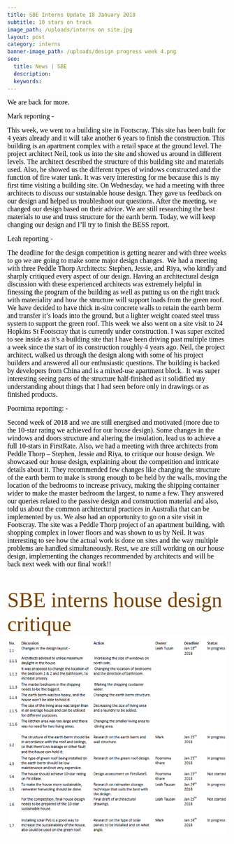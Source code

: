 ```yaml
---
title: SBE Interns Update 18 January 2018
subtitle: 10 stars on track
image_path: /uploads/interns on site.jpg
layout: post
category: interns
banner-image_path: /uploads/design progress week 4.png
seo:
  title: News | SBE
  description:
  keywords:
---
```



<font color="#000000"><font face="Calibri"><font size="3">We are back for more.</font></font></font>

<font color="#000000"><font face="Calibri"><font size="3">Mark reporting -</font></font></font>

<font color="#000000"><font face="Calibri"><font size="3">This week, we went to a building site in Footscray. This site has been built for 4 years already and it will take another 6 years to finish the construction. This building is an apartment complex with a retail space at the ground level. The project architect Neil, took us into the site and showed us around in different levels. The architect described the structure of this building site and materials used. Also, he showed us the different types of windows constructed and the function of fire water tank. It was very interesting for me because this is my first time visiting a building site. On Wednesday, we had a meeting with three architects to discuss our sustainable house design. They gave us feedback on our design and helped us troubleshoot our questions. After the meeting, we changed our design based on their advice. We are still researching the best materials to use and truss structure for the earth berm. Today, we will keep changing our design and I&rsquo;ll try to finish the BESS report. </font></font></font>

<font color="#000000"><font face="Calibri"><font size="3"></font></font></font>

<font color="#000000"><font face="Calibri"><font size="3">Leah reporting -</font></font></font>

<font color="#000000"><font face="Calibri"><font size="3">The deadline for the design competition is getting nearer and with three weeks to go we are going to make some major design changes.&nbsp; We had a meeting with three Peddle Thorp Architects: Stephen, Jessie, and Riya, who kindly and sharply critiqued every aspect of our design. Having an architectural design discussion with these experienced architects was extremely helpful in finessing the program of the building as well as putting us on the right track with materiality and how the structure will support loads from the green roof.&nbsp; We have decided to have thick in-situ concrete walls to retain the earth berm and transfer it&rsquo;s loads into the ground, but a lighter weight coated steel truss system to support the green roof. This week we also went on a site visit to 24 Hopkins St Footscray that is currently under construction. I was super excited to see inside as it&rsquo;s a building site that I have been driving past multiple times a week since the start of its construction roughly 4 years ago. Neil, the project architect, walked us through the design along with some of his project builders and answered all our enthusiastic questions. The building is backed by developers from China and is a mixed-use apartment block.&nbsp; It was super interesting seeing parts of the structure half-finished as it solidified my understanding about things that I had seen before only in drawings or as finished products. </font></font></font>

<font color="#000000"><font face="Calibri"><font size="3">Poornima reporting: -</font></font></font>

<font color="#000000"><font face="Calibri"><font size="3">Second week of 2018 and we are still energised and motivated (more due to the 10-star rating we achieved for our house design). Some changes in the windows and doors structure and altering the insulation, lead us to achieve a full 10-stars in FirstRate. Also, we had a meeting with three architects from Peddle Thorp &ndash; Stephen, Jessie and Riya, to critique our house design. We showcased our house design, explaining about the competition and intricate details about it. They recommended few changes like changing the structure of the earth berm to make is strong enough to be held by the walls, moving the location of the bedrooms to increase privacy, making the shipping container wider to make the master bedroom the largest, to name a few. They answered our queries related to the passive design and construction material and also, told us about the common architectural practices in Australia that can be implemented by us. We also had an opportunity to go on a site visit in Footscray. The site was a Peddle Thorp project of an apartment building, with shopping complex in lower floors and was shown to us by Neil. It was interesting to see how the actual work is done on sites and the way multiple problems are handled simultaneously. Rest, we are still working on our house design, implementing the changes recommended by architects and will be back next week with our final work!!</font></font></font>

&nbsp;

<font color="#794000"><font color="#794000"><font color="#794000"><font face="Trebuchet MS"><font size="7">SBE interns house design critique<img alt="" src="/uploads/versions/minutes---x----647-595x---.PNG" /></font></font></font></font></font>

&nbsp;

<font color="#794000"><font color="#794000"> </font></font>